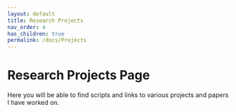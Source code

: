 ```yaml
---
layout: default
title: Research Projects
nav_order: 4
has_children: true
permalink: /docs/Projects
---
```


# Research Projects Page

Here you will be able to find scripts and links to various projects and papers I have worked on.
